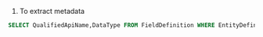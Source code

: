 1. To extract metadata 

```sql
SELECT QualifiedApiName,DataType FROM FieldDefinition WHERE EntityDefinition.DeveloperName='Account'
```
